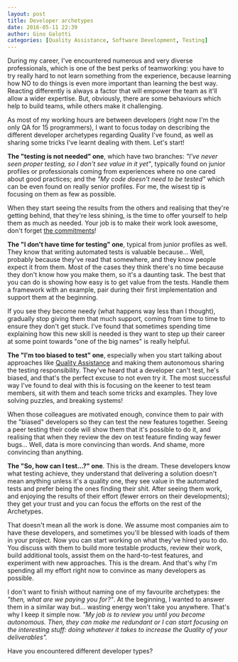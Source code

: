 ```yaml
---
layout: post
title: Developer archetypes
date: 2016-05-11 22:39
author: Gino Galotti
categories: [Quality Assistance, Software Development, Testing]
---
```

During my career, I've encountered numerous and very diverse professionals, which is one of the best perks of teamworking: you have to try really hard to not learn something from the experience, because learning how NO to do things is even more important than learning the best way. Reacting differently is always a factor that will empower the team as it'll allow a wider expertise. But, obviously, there are some behaviours which help to build teams, while others make it challenging.

As most of my working hours are between developers (right now I'm the only QA for 15 programmers), I want to focus today on describing the different developer archetypes regarding Quality I've found, as well as sharing some tricks I've learnt dealing with them. Let's start!

**The "testing is not needed" one**, which have two branches: _"I've never seen proper testing, so I don't see value in it yet"_, typically found on junior profiles or professionals coming from experiences where no one cared about good practices; and the _"My code doesn't need to be tested"_ which can be even found on really senior profiles. For me, the wisest tip is focusing on them as few as possible.

When they start seeing the results from the others and realising that they're getting behind, that they're less shining, is the time to offer yourself to help them as much as needed. Your job is to make their work look awesome, don't forget [the commitments](https://callmegino.wordpress.com/2016/03/22/hi-im-your-tester/)!

**The "I don't have time for testing" one**, typical from junior profiles as well. They know that writing automated tests is valuable because... Well, probably because they've read that somewhere, and they know people expect it from them. Most of the cases they think there's no time because they don't know how you make them, so it's a daunting task. The best that you can do is showing how easy is to get value from the tests. Handle them a framework with an example, pair during their first implementation and support them at the beginning.

If you see they become needy (what happens way less than I thought), gradually stop giving them that much support, coming from time to time to ensure they don't get stuck. I've found that sometimes spending time explaining how this new skill is needed is they want to step up their career at some point towards "one of the big names" is really helpful.

**The "I'm too biased to test" one**, especially when you start talking about approaches like [Quality Assistance](https://callmegino.wordpress.com/2016/04/03/meet-quality-assistance/) and making them autonomous sharing the testing responsibility. They've heard that a developer can't test, he's biased, and that's the perfect excuse to not even try it. The most successful way I've found to deal with this is focusing on the keener to test team members, sit with them and teach some tricks and examples. They love solving puzzles, and breaking systems!

When those colleagues are motivated enough, convince them to pair with the "biased" developers so they can test the new features together. Seeing a peer testing their code will show them that it's possible to do it, and realising that when they review the dev on test feature finding way fewer bugs... Well, data is more convincing than words. And shame, more convincing than anything.

**The "So, how can I test...?" one**. This is the dream. These developers know what testing achieve, they understand that delivering a solution doesn't mean anything unless it's a quality one, they see value in the automated tests and prefer being the ones finding their shit. After seeing them work, and enjoying the results of their effort (fewer errors on their developments); they get your trust and you can focus the efforts on the rest of the Archetypes.

That doesn't mean all the work is done. We assume most companies aim to have these developers, and sometimes you'll be blessed with loads of them in your project. Now you can start working on what they've hired you to do. You discuss with them to build more testable products, review their work, build additional tools, assist them on the hard-to-test features, and experiment with new approaches. This is the dream. And that's why I'm spending all my effort right now to convince as many developers as possible.

I don't want to finish without naming one of my favourite archetypes: the *"then, what are we paying you for?"*. At the beginning, I wanted to answer them in a similar way but... wasting energy won't take you anywhere. That's why I keep it simple now. *"My job is to review you until you become autonomous. Then, they can make me redundant or I can start focusing on the interesting stuff: doing whatever it takes to increase the Quality of your deliverables".*

Have you encountered different developer types?
